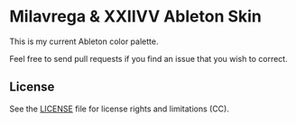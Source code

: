 # Milavrega & XXIIVV Ableton Skin

This is my current Ableton color palette.

Feel free to send pull requests if you find an issue that you wish to correct.

## License

See the [LICENSE](LICENSE.md) file for license rights and limitations (CC).
